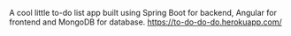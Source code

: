  A cool little to-do list app built using Spring Boot for backend, Angular for frontend and MongoDB for database. 
 https://to-do-do-do.herokuapp.com/
